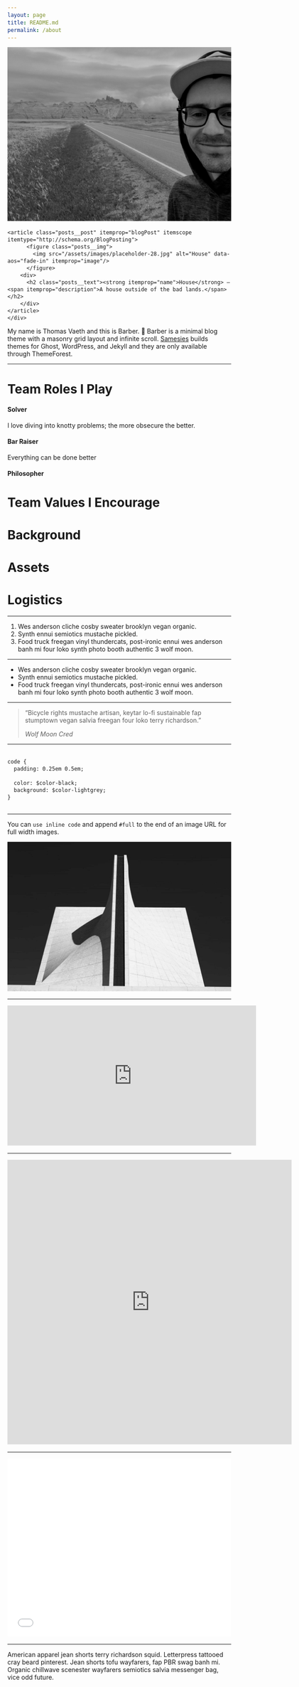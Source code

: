 ```yaml
---
layout: page
title: README.md
permalink: /about
---
```


<img src="/assets/images/placeholder-30.jpg" alt="Grid Image"/>
<div class="posts">
  <div class="grid-xxxlarge">
    <div class="posts__container" itemscope itemtype="http://schema.org/Blog" data-columns>

    <article class="posts__post" itemprop="blogPost" itemscope itemtype="http://schema.org/BlogPosting">
          <figure class="posts__img">
            <img src="/assets/images/placeholder-28.jpg" alt="House" data-aos="fade-in" itemprop="image"/>
          </figure>
        <div>
          <h2 class="posts__text"><strong itemprop="name">House</strong> — <span itemprop="description">A house outside of the bad lands.</span></h2>
        </div>
    </article>
    </div>
  </div>
</div>


<p>My name is Thomas Vaeth and this is Barber. 💈 Barber is a minimal blog theme with a masonry grid layout and infinite scroll. <a href="http://samesies.io" target="_blank">Samesies</a> builds themes for Ghost, WordPress, and Jekyll and they are only available through ThemeForest.</p>

<hr/>

<h1>Team Roles I Play</h1>
<h4>Solver</h4>
<p>I love diving into knotty problems; the more obsecure the better. </p>

<h4>Bar Raiser</h4>
<p>Everything can be done better</p>

<h4>Philosopher</h4>
<p></p>


<h1>Team Values I Encourage</h1>
<h1>Background</h1>
<h1>Assets</h1>
<h1>Logistics</h1>


<hr/>

<ol>
  <li>Wes anderson cliche cosby sweater brooklyn vegan organic.</li>
  <li>Synth ennui semiotics mustache pickled.</li>
  <li>Food truck freegan vinyl thundercats, post-ironic ennui wes anderson banh mi four loko synth photo booth authentic 3 wolf moon.</li>
</ol>

<hr/>

<ul>
  <li>Wes anderson cliche cosby sweater brooklyn vegan organic.</li>
  <li>Synth ennui semiotics mustache pickled.</li>
  <li>Food truck freegan vinyl thundercats, post-ironic ennui wes anderson banh mi four loko synth photo booth authentic 3 wolf moon.</li>
</ul>

<hr/>

<blockquote>
  <p>“Bicycle rights mustache artisan, keytar lo-fi sustainable fap stumptown vegan salvia freegan four loko terry richardson.”</p>
  <cite>Wolf Moon Cred</cite>
</blockquote>

<hr/>

<pre>
<code>
code {
  padding: 0.25em 0.5em;

  color: $color-black;
  background: $color-lightgrey;
}
</code>
</pre>

<hr/>


<p>You can <code>use inline code</code> and append <code>#full</code> to the end of an image URL for full width images.</p>

<img src="/assets/images/placeholder-18.jpg#full" alt="Full Image"/>

<hr/>

<iframe width="560" height="315" src="https://www.youtube.com/embed/XFYWazblaUA" frameborder="0" allowfullscreen></iframe>

<hr/>

<iframe src="https://player.vimeo.com/video/189919038?title=0&byline=0&portrait=0" width="640" height="640" frameborder="0" webkitallowfullscreen mozallowfullscreen allowfullscreen></iframe>

<hr/>

<iframe height='400' scrolling='no' title='Flexbox Flex-Grow Mast' src='//codepen.io/thomasvaeth/embed/qmbKVq/?height=265&theme-id=0&default-tab=result&embed-version=2' frameborder='no' allowtransparency='true' allowfullscreen='true' style='width: 100%;'></iframe>

<hr/>

<p>American apparel jean shorts terry richardson squid. Letterpress tattooed cray beard pinterest. Jean shorts tofu wayfarers, fap PBR swag banh mi. Organic chillwave scenester wayfarers semiotics salvia messenger bag, vice odd future.</p>
